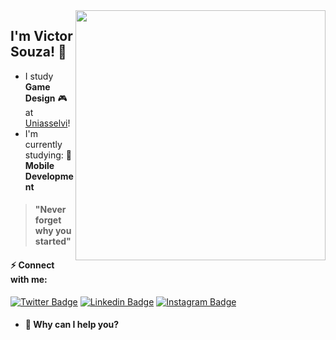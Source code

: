 <img align="right" width="400" src="https://hackernoon.com/images/f2px36fy.gif" />

## I'm Victor Souza! 👋


- I study **Game Design** 🎮 at [Uniasselvi](https://portal.uniasselvi.com.br/)!
- I'm currently studying: 
📱 **Mobile Development**



> #### "Never forget why you started"

#### ⚡️ Connect with me:
[![Twitter Badge](https://img.shields.io/badge/-@Victor_Souza-6633cc?style=flat-square&labelColor=6633cc&logo=twitter&logoColor=white&link=https://twitter.com/zBluernzz)](https://twitter.com/zBluernzz) 
[![Linkedin Badge](https://img.shields.io/badge/-Victor_Souza-6633cc?style=flat-square&logo=Linkedin&logoColor=white&link=https://www.linkedin.com/in/victor-souza-a96239215/)](https://www.linkedin.com/in/victor-souza-a96239215/) 
[![Instagram Badge](https://img.shields.io/badge/-Victor_Souza-6633cc?style=flat-square&logo=instagram&logoColor=white&link=https://www.instagram.com/zjamessz/)](https://www.instagram.com/zjamessz/)

- #### 🔎 Why can I help you? 
